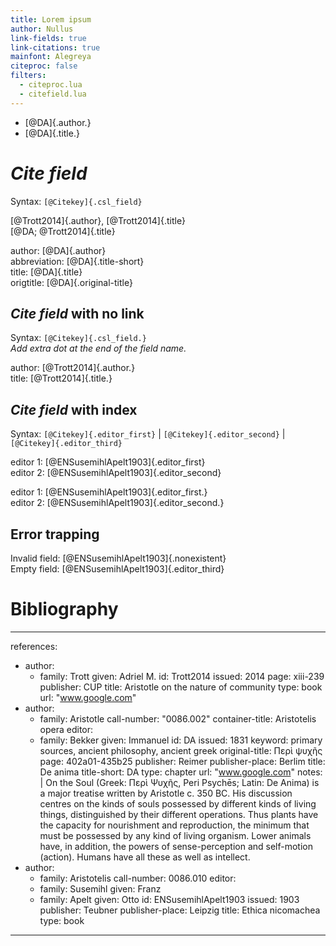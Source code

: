 ```yaml
---
title: Lorem ipsum
author: Nullus
link-fields: true
link-citations: true
mainfont: Alegreya
citeproc: false
filters:
  - citeproc.lua
  - citefield.lua
---
```



- [@DA]{.author.}  
- [@DA]{.title.}  



# *Cite field*

Syntax: `[@Citekey]{.csl_field}`  

[@Trott2014]{.author}, [@Trott2014]{.title}  <!-- One at a time -->  
[@DA; @Trott2014]{.title}  <!-- Not allowed -->  

author: [@DA]{.author}  
abbreviation: [@DA]{.title-short}  
title: [@DA]{.title}  
origtitle: [@DA]{.original-title}

## *Cite field* with no link

Syntax: `[@Citekey]{.csl_field.}`  
*Add extra dot at the end of the field name.*  

author: [@Trott2014]{.author.}  
title: [@Trott2014]{.title.}  

## *Cite field* with index

Syntax: `[@Citekey]{.editor_first}` |  `[@Citekey]{.editor_second}` | `[@Citekey]{.editor_third}`

editor 1: [@ENSusemihlApelt1903]{.editor_first}  
editor 2: [@ENSusemihlApelt1903]{.editor_second}  

editor 1: [@ENSusemihlApelt1903]{.editor_first.}  
editor 2: [@ENSusemihlApelt1903]{.editor_second.}  


## Error trapping

Invalid field: [@ENSusemihlApelt1903]{.nonexistent}  
Empty field: [@ENSusemihlApelt1903]{.editor_third}  


# Bibliography

---
references:
- author:
  - family: Trott
    given: Adriel M.
  id: Trott2014
  issued: 2014
  page: xiii-239
  publisher: CUP
  title: Aristotle on the nature of community
  type: book
  url: "www.google.com"
- author:
  - family: Aristotle
  call-number: "0086.002"
  container-title: Aristotelis opera
  editor:
  - family: Bekker
    given: Immanuel
  id: DA
  issued: 1831
  keyword: primary sources, ancient philosophy, ancient greek
  original-title: Περὶ ψυχῆς
  page: 402a01-435b25
  publisher: Reimer
  publisher-place: Berlim
  title: De anima
  title-short: DA
  type: chapter
  url: "www.google.com"
  notes: |
    On the Soul (Greek: Περὶ Ψυχῆς, Peri Psychēs; Latin: De Anima) is a major treatise written by Aristotle c. 350 BC. His discussion centres on the kinds of souls possessed by different kinds of living things, distinguished by their different operations. Thus plants have the capacity for nourishment and reproduction, the minimum that must be possessed by any kind of living organism. Lower animals have, in addition, the powers of sense-perception and self-motion (action). Humans have all these as well as intellect.
- author:
  - family: Aristotelis
  call-number: 0086.010
  editor:
  - family: Susemihl
    given: Franz
  - family: Apelt
    given: Otto
  id: ENSusemihlApelt1903
  issued: 1903
  publisher: Teubner
  publisher-place: Leipzig
  title: Ethica nicomachea
  type: book
---
